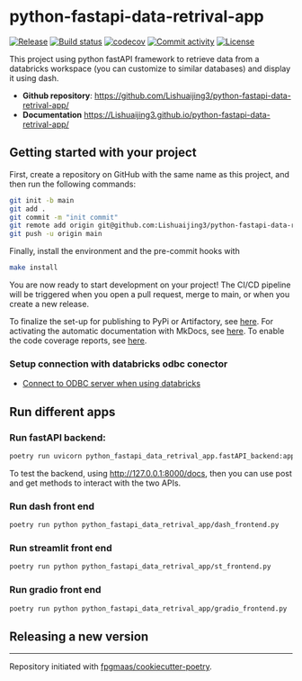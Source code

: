 # python-fastapi-data-retrival-app

[![Release](https://img.shields.io/github/v/release/Lishuaijing3/python-fastapi-data-retrival-app)](https://img.shields.io/github/v/release/Lishuaijing3/python-fastapi-data-retrival-app)
[![Build status](https://img.shields.io/github/actions/workflow/status/Lishuaijing3/python-fastapi-data-retrival-app/main.yml?branch=main)](https://github.com/Lishuaijing3/python-fastapi-data-retrival-app/actions/workflows/main.yml?query=branch%3Amain)
[![codecov](https://codecov.io/gh/Lishuaijing3/python-fastapi-data-retrival-app/branch/main/graph/badge.svg)](https://codecov.io/gh/Lishuaijing3/python-fastapi-data-retrival-app)
[![Commit activity](https://img.shields.io/github/commit-activity/m/Lishuaijing3/python-fastapi-data-retrival-app)](https://img.shields.io/github/commit-activity/m/Lishuaijing3/python-fastapi-data-retrival-app)
[![License](https://img.shields.io/github/license/Lishuaijing3/python-fastapi-data-retrival-app)](https://img.shields.io/github/license/Lishuaijing3/python-fastapi-data-retrival-app)

This project using python fastAPI framework to retrieve data from a databricks workspace (you can customize to similar databases) and display it using dash.

- **Github repository**: <https://github.com/Lishuaijing3/python-fastapi-data-retrival-app/>
- **Documentation** <https://Lishuaijing3.github.io/python-fastapi-data-retrival-app/>

## Getting started with your project

First, create a repository on GitHub with the same name as this project, and then run the following commands:

``` bash
git init -b main
git add .
git commit -m "init commit"
git remote add origin git@github.com:Lishuaijing3/python-fastapi-data-retrival-app.git
git push -u origin main
```

Finally, install the environment and the pre-commit hooks with 

```bash
make install
```

You are now ready to start development on your project! The CI/CD
pipeline will be triggered when you open a pull request, merge to main,
or when you create a new release.

To finalize the set-up for publishing to PyPi or Artifactory, see
[here](https://fpgmaas.github.io/cookiecutter-poetry/features/publishing/#set-up-for-pypi).
For activating the automatic documentation with MkDocs, see
[here](https://fpgmaas.github.io/cookiecutter-poetry/features/mkdocs/#enabling-the-documentation-on-github).
To enable the code coverage reports, see [here](https://fpgmaas.github.io/cookiecutter-poetry/features/codecov/).

### Setup connection with databricks odbc conector
- [Connect to ODBC server when using databricks](https://docs.databricks.com/en/integrations/jdbc-odbc-bi.html)

## Run different apps

### Run fastAPI backend:
``` bash
poetry run uvicorn python_fastapi_data_retrival_app.fastAPI_backend:app --port 8000 --reload 
``` 
To test the backend, using http://127.0.0.1:8000/docs, then you can use post and get methods to interact with the two APIs.

### Run dash front end
``` bash
poetry run python python_fastapi_data_retrival_app/dash_frontend.py
``` 

### Run streamlit front end
``` bash
poetry run python python_fastapi_data_retrival_app/st_frontend.py
```

### Run gradio front end 
``` bash
poetry run python python_fastapi_data_retrival_app/gradio_frontend.py
``` 

## Releasing a new version
---

Repository initiated with [fpgmaas/cookiecutter-poetry](https://github.com/fpgmaas/cookiecutter-poetry).